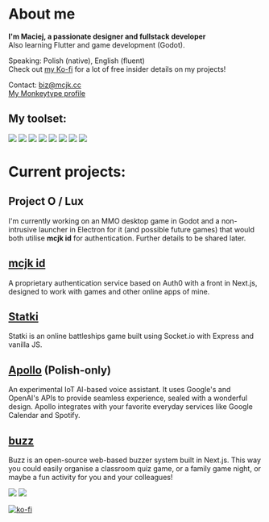# About me
**I'm Maciej, a passionate designer and fullstack developer**<br>
Also learning Flutter and game development (Godot).

Speaking: Polish (native), English (fluent)<br>
Check out [my Ko-fi](https://ko-fi.com/maciejkag) for a lot of free insider details on my projects!

Contact: biz@mcjk.cc<br>
[My Monkeytype profile](https://monkeytype.com/profile/maciejkag)<br>

## My toolset:
![](https://img.shields.io/badge/JavaScript-F7DF1E.svg?style=for-the-badge&logo=JavaScript&logoColor=black) ![](https://img.shields.io/badge/Node.js-339933.svg?style=for-the-badge&logo=nodedotjs&logoColor=white) ![](https://img.shields.io/badge/Express-000000.svg?style=for-the-badge&logo=Express&logoColor=white) ![](https://img.shields.io/badge/Next.js-000000.svg?style=for-the-badge&logo=nextdotjs&logoColor=white) ![](https://img.shields.io/badge/Electron-47848F.svg?style=for-the-badge&logo=Electron&logoColor=white) ![](https://img.shields.io/badge/Python-3776AB.svg?style=for-the-badge&logo=Python&logoColor=white) ![](https://img.shields.io/badge/Flask-000000.svg?style=for-the-badge&logo=Flask&logoColor=white) ![](https://img.shields.io/badge/PHP-777BB4.svg?style=for-the-badge&logo=PHP&logoColor=white)

# Current projects:

## Project O / Lux
I'm currently working on an MMO desktop game in Godot and a non-intrusive launcher in Electron for it (and possible future games) that would both utilise **mcjk id** for authentication. Further details to be shared later.

## [mcjk id](https://id.mcjk.cc/)
A proprietary authentication service based on Auth0 with a front in Next.js, designed to work with games and other online apps of mine.

## [Statki](https://statki.mcjk.cc/)
Statki is an online battleships game built using Socket.io with Express and vanilla JS.

## [Apollo](https://github.com/77-co/Apollo/) (Polish-only)
An experimental IoT AI-based voice assistant. It uses Google's and OpenAI's APIs to provide seamless experience, sealed with a wonderful design. Apollo integrates with your favorite everyday services like Google Calendar and Spotify.

## [buzz](https://github.com/MaciejkaG/buzz/)
Buzz is an open-source web-based buzzer system built in Next.js. This way you could easily organise a classroom quiz game, or a family game night, or maybe a fun activity for you and your colleagues!

![](https://github-readme-stats.vercel.app/api?username=MaciejkaG&show_icons=true&theme=transparent) ![](https://github-readme-stats.vercel.app/api/top-langs/?username=MaciejkaG&layout=donut&theme=transparent)

[![ko-fi](https://ko-fi.com/img/githubbutton_sm.svg)](https://ko-fi.com/Z8Z8OQF2R)
